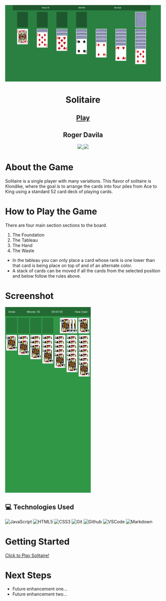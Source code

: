 
<div align="center">
    <img src="./images/game.png">
    <h1>Solitaire</h1>
    <h2><a href="https://toastito.github.io/solitaire/" target="_blank">Play</a></h2>
    <h2>Roger Davila</h2>
        <a href="https://www.linkedin.com/in/roger-davila/" target="_blank">
      <img src="https://img.shields.io/badge/-linkedin.com/in/rogerdavila-blue?style=flat&``logo=Linkedin&logoColor=white">
    </a> 
    <a href="rogerddavila@gmail.com" target="_blank">
      <img src="https://img.shields.io/badge/-rogerddavila@gmail.com-c14438?style=flat&logo=Gmail&``logoColor=white">
    </a>
</div>

# About the Game
Solitaire is a single player with many variations. This flavor of solitaire is Klondike, where the goal is to arrange the cards into four piles from Ace to King using a standard 52 card deck of playing cards.

# How to Play the Game
There are four main section sections to the board.
1. The Foundation
2. The Tableau
3. The Hand
4. The Waste

- In the tableau you can only place a card whose rank is one lower than that card is being place on top of and of an alternate color.
- A stack of cards can be moved if all the cards from the selected position and below follow the rules above.

# Screenshot

<img src="./planning/wireframe_mobile.png" height='600px'>

## :computer: Technologies Used
![JavaScript](https://img.shields.io/badge/-JavaScript-333?style=flat&logo=javascript) 
![HTML5](https://img.shields.io/badge/-HTML5-333?style=flat&logo=html5)
![CSS3](https://img.shields.io/badge/-CSS-333?style=flat&logo=css3)
![Git](https://img.shields.io/badge/-Git-333?style=flat&logo=git)
![Github](https://img.shields.io/badge/-GitHub-333?style=flat&logo=github)
![VSCode](https://img.shields.io/badge/-VS_Code-333?style=flat&logo=visualstudio)
![Markdown](https://img.shields.io/badge/-Markdown-333?style=flat&logo=markdown)

# Getting Started

[Click to Play Solitaire!](https://toastito.github.io/solitaire/)

# Next Steps

- Future enhancement one...
- Future enhancement two...